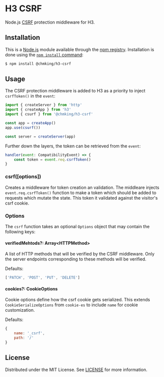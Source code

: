 # H3 CSRF

Node.js [CSRF](https://en.wikipedia.org/wiki/Cross-site_request_forgery) protection middleware for H3.

## Installation

This is a [Node.js](https://nodejs.org/en/) module available through the
[npm registry](https://www.npmjs.com/). Installation is done using the
[`npm install` command](https://docs.npmjs.com/getting-started/installing-npm-packages-locally):

```sh
$ npm install @chmking/h3-csrf
```

## Usage

The CSRF protection middleware is added to H3 as a priority to inject `csrfToken()` in the `event`:

```js
import { createServer } from 'http'
import { createApp } from 'h3'
import { csurf } from '@chmking/h3-csrf'

const app = createApp()
app.use(csurf())

const server = createServer(app)
```

Further down the layers, the token can be retrieved from the `event`:

```js
handler(event: CompatibilityEvent) => {
    const token = event.req.csrfToken()
}
```

### csrf([options])

Creates a middleware for token creation an validation. The middleare injects `event.req.csrfToken()` function to make a token which should be added to requests which mutate the state. This token it validated against the visitor's csrf cookie.

### Options

The `csrf` function takes an optional `Options` object that may contain the following keys:

#### verifiedMehtods?: Array\<HTTPMethod\>

A list of HTTP methods that will be verified by the CSRF middleware. Only the server endpoints corresponding to these methods will be verified.

Defaults:
```js
['PATCH', 'POST', 'PUT', 'DELETE']
```

#### cookies?: CookieOptions

Cookie options define how the csrf cookie gets serialized. This extends `CookieSerializeOptions` from `cookie-es` to include `name` for cookie customization.

Defaults:
```js
{
    name: '_csrf',
    path: '/'
}
```

## License

Distributed under the MIT License. See [LICENSE](LICENSE) for more information.